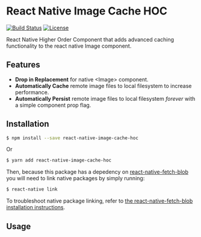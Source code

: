# React Native Image Cache HOC

[![Build Status](https://travis-ci.org/billmalarky/react-native-image-cache-hoc.svg?branch=master)](https://travis-ci.org/billmalarky/react-native-image-cache-hoc)
[![License](https://img.shields.io/badge/license-MIT-blue.svg)](https://github.com/billmalarky/react-native-image-cache-hoc/blob/master/LICENSE)

React Native Higher Order Component that adds advanced caching functionality to the react native Image component.

## Features

* **Drop in Replacement** for native \<Image\> component.
* **Automatically Cache** remote image files to local filesystem to increase performance.
* **Automatically Persist** remote image files to local filesystem _forever_ with a simple component prop flag.

## Installation

```bash
$ npm install --save react-native-image-cache-hoc
```

Or

```bash
$ yarn add react-native-image-cache-hoc
```

Then, because this package has a depedency on [react-native-fetch-blob](https://github.com/wkh237/react-native-fetch-blob) you will need to link native packages by simply running:

```bash
$ react-native link
```

To troubleshoot native package linking, refer to [the react-native-fetch-blob installation instructions](https://github.com/wkh237/react-native-fetch-blob#user-content-installation).

## Usage

